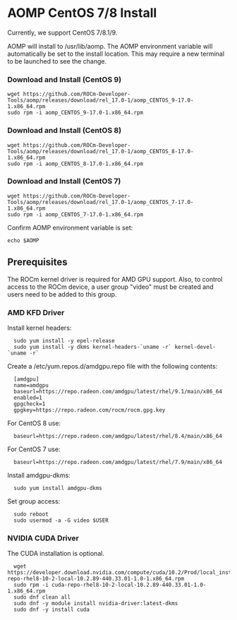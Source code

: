 # AOMP CentOS 7/8 Install
Currently, we support CentOS 7/8.1/9.

AOMP will install to /usr/lib/aomp. The AOMP environment variable will automatically be set to the install location. This may require a new terminal to be launched to see the change.<br>

### Download and Install (CentOS 9)
```
wget https://github.com/ROCm-Developer-Tools/aomp/releases/download/rel_17.0-1/aomp_CENTOS_9-17.0-1.x86_64.rpm
sudo rpm -i aomp_CENTOS_9-17.0-1.x86_64.rpm
```
### Download and Install (CentOS 8)
```
wget https://github.com/ROCm-Developer-Tools/aomp/releases/download/rel_17.0-1/aomp_CENTOS_8-17.0-1.x86_64.rpm
sudo rpm -i aomp_CENTOS_8-17.0-1.x86_64.rpm
```
### Download and Install (CentOS 7)
```
wget https://github.com/ROCm-Developer-Tools/aomp/releases/download/rel_17.0-1/aomp_CENTOS_7-17.0-1.x86_64.rpm
sudo rpm -i aomp_CENTOS_7-17.0-1.x86_64.rpm
```
Confirm AOMP environment variable is set:
```
echo $AOMP
```

## Prerequisites
The ROCm kernel driver is required for AMD GPU support.
Also, to control access to the ROCm device, a user group "video" must be created and users need to be added to this group.

### AMD KFD Driver
Install kernel headers:
```
  sudo yum install -y epel-release
  sudo yum install -y dkms kernel-headers-`uname -r` kernel-devel-`uname -r`
```
Create a /etc/yum.repos.d/amdgpu.repo file with the following contents:
```
  [amdgpu]
  name=amdgpu
  baseurl=https://repo.radeon.com/amdgpu/latest/rhel/9.1/main/x86_64
  enabled=1
  gpgcheck=1
  gpgkey=https://repo.radeon.com/rocm/rocm.gpg.key
```
For CentOS 8 use:
```
  baseurl=https://repo.radeon.com/amdgpu/latest/rhel/8.4/main/x86_64
```
For CentOS 7 use:
```
  baseurl=https://repo.radeon.com/amdgpu/latest/rhel/7.9/main/x86_64
```

Install amdgpu-dkms:
```
  sudo yum install amdgpu-dkms
```
Set group access:
```
  sudo reboot
  sudo usermod -a -G video $USER
```
### NVIDIA CUDA Driver
The CUDA installation is optional.
```
  wget https://developer.download.nvidia.com/compute/cuda/10.2/Prod/local_installers/cuda-repo-rhel8-10-2-local-10.2.89-440.33.01-1.0-1.x86_64.rpm
  sudo rpm -i cuda-repo-rhel8-10-2-local-10.2.89-440.33.01-1.0-1.x86_64.rpm
  sudo dnf clean all
  sudo dnf -y module install nvidia-driver:latest-dkms
  sudo dnf -y install cuda
```

